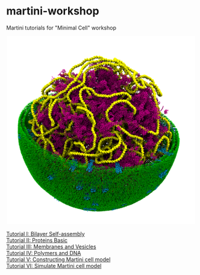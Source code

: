 # martini-workshop
Martini tutorials for "Minimal Cell" workshop

<p align="center">
    <img src="./cell.png" width="500" height="500">
</p>

[Tutorial I: Bilayer Self-assembly](01_bilayer_self_assembly/tutorial.md)<br>
[Tutorial II: Proteins Basic](02_proteins_basic/tutorial.md)<br>
[Tutorial III: Membranes and Vesicles](03_membranes_and_vesicles/tutorial.md)<br>
[Tutorial IV: Polymers and DNA](04_polymers_and_DNA/tutorial.md)<br>
[Tutorial V: Constructing Martini cell model](05_constructing_martini_cell/tutorial.md)<br>
[Tutorial VI: Simulate Martini cell model](06_simulate_martini_cell_model/tutorial.md)
